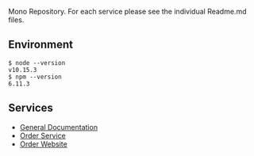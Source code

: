 Mono Repository. For each service please see the individual Readme.md files.

## Environment
```
$ node --version
v10.15.3
$ npm --version
6.11.3
```

## Services
- [General Documentation](./docs/README.md)
- [Order Service](./serverless-example-graphql-api/README.md)
- [Order Website](./serverless-example-order-website/README.md)
